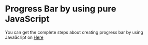 # Progress Bar by using pure JavaScript

You can get the complete steps about creating progress bar by using JavaScript on [Here](http://jsgyan.blogspot.in/2016/12/progress-bar-is-created-by-plain.html)
